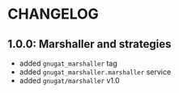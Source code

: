 # CHANGELOG

## 1.0.0: Marshaller and strategies

* added `gnugat_marshaller` tag
* added `gnugat_marshaller.marshaller` service
* added `gnugat/marshaller` v1.0
